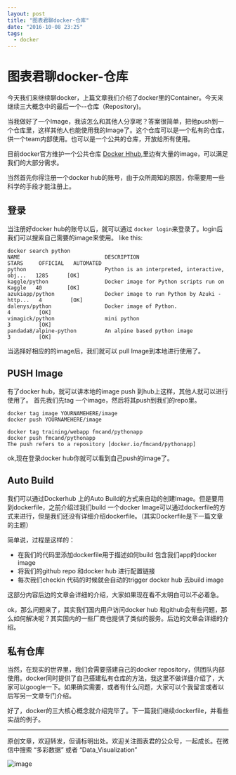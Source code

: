 ```yaml
---
layout: post
title: "图表君聊docker-仓库"
date: "2016-10-08 23:25"
tags:
  - docker
---
```


# 图表君聊docker-仓库
今天我们来继续聊docker，上篇文章我们介绍了docker里的Container。今天来继续三大概念中的最后一个--仓库（Repository)。

当我做好了一个Image，我该怎么和其他人分享呢？答案很简单，把他push到一个仓库里，这样其他人也能使用我的Image了。这个仓库可以是一个私有的仓库，供一个team内部使用。也可以是一个公共的仓库，开放给所有使用。

目前docker官方维护一个公共仓库 [Docker Hhub](https://hub.docker.com/),里边有大量的image，可以满足我们的大部分需求。

当然首先你得注册一个docker hub的账号，由于众所周知的原因，你需要用一些科学的手段才能注册上。

## 登录
当注册好docker hub的账号以后，就可以通过 ```docker login```来登录了。login后我们可以搜索自己需要的image来使用。
like this:

```
docker search python
NAME                           DESCRIPTION                                     STARS     OFFICIAL   AUTOMATED
python                         Python is an interpreted, interactive, obj...   1285      [OK]
kaggle/python                  Docker image for Python scripts run on Kaggle   40        [OK]         
azukiapp/python                Docker image to run Python by Azuki - http...   4         [OK]         
dalenys/python                 Docker image of Python.                         4         [OK]       
vimagick/python                mini python                                     3         [OK]      
pandada8/alpine-python         An alpine based python image                    3         [OK]     
```

当选择好相应的的image后，我们就可以 pull Image到本地进行使用了。

## PUSH Image
有了docker hub，就可以讲本地的image push 到hub上这样，其他人就可以进行使用了。
首先我们先tag 一个image，然后将其push到我们的repo里。

```
docker tag image YOURNAMEHERE/image
docker push YOURNAMEHERE/image
```

```
docker tag training/webapp fmcand/pythonapp
docker push fmcand/pythonapp
The push refers to a repository [docker.io/fmcand/pythonapp]
```
ok,现在登录docker hub你就可以看到自己push的image了。


## Auto Build
我们可以通过Dockerhub 上的Auto Build的方式来自动的创建Image。但是要用到dockerfile，之前介绍过我们build 一个docker Image可以通过dockerfile的方式来进行，但是我们还没有详细介绍dockerfile。（其实Dockerfile是下一篇文章的主题）

简单说，过程是这样的：

* 在我们的代码里添加dockerfile用于描述如何build 包含我们app的docker image
* 将我们的github repo 和docker hub 进行配置链接
* 每次我们checkin 代码的时候就会自动的trigger docker hub 去build image

这部分内容后边的文章会详细的介绍，大家如果现在看不太明白可以不必着急。

ok，那么问题来了，其实我们国内用户访问docker hub 和github会有些问题，那么如何解决呢？其实国内的一些厂商也提供了类似的服务。后边的文章会详细的介绍。

## 私有仓库
当然，在现实的世界里，我们会需要搭建自己的docker repository，供团队内部使用。docker同时提供了自己搭建私有仓库的方法，我这里不做详细介绍了，大家可以google一下。如果确实需要，或者有什么问题，大家可以个我留言或者以后写另一文章专门介绍。

好了，docker的三大核心概念就介绍完毕了。下一篇我们继续dockerfile，并看些实战的例子。

------

原创文章，欢迎转发，但请标明出处。欢迎关注图表君的公众号，一起成长。在微信中搜索 “多彩数据” 或者 “Data_Visualization”


![image]({{url}}/resources/img/wechat.jpg)







